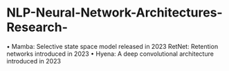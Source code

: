 # NLP-Neural-Network-Architectures-Research-
• Mamba: Selective state space model released in 2023 RetNet: Retention networks introduced in 2023 • Hyena: A deep convolutional architecture introduced in 2023
